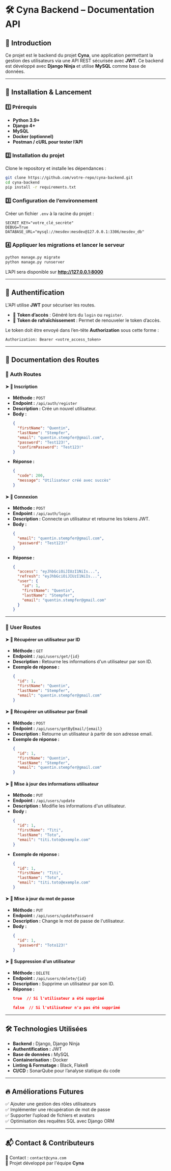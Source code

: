 # 🛠️ Cyna Backend – Documentation API

## 📌 Introduction
Ce projet est le backend du projet **Cyna**, une application permettant la gestion des utilisateurs via une API REST sécurisée avec **JWT**. Ce backend est développé avec **Django Ninja** et utilise **MySQL** comme base de données.

---

## 🚀 Installation & Lancement

### 1️⃣ Prérequis
- **Python 3.9+**
- **Django 4+**
- **MySQL**
- **Docker (optionnel)**
- **Postman / cURL pour tester l’API**

### 2️⃣ Installation du projet
Clone le repository et installe les dépendances :
```bash
git clone https://github.com/votre-repo/cyna-backend.git
cd cyna-backend
pip install -r requirements.txt
```

### 3️⃣ Configuration de l’environnement
Créer un fichier `.env` à la racine du projet :
```env
SECRET_KEY="votre_clé_secrète"
DEBUG=True
DATABASE_URL="mysql://mesdev:mesdev@127.0.0.1:3306/mesdev_db"
```

### 4️⃣ Appliquer les migrations et lancer le serveur
```bash
python manage.py migrate
python manage.py runserver
```
L’API sera disponible sur **http://127.0.0.1:8000**

---

## 🔐 Authentification
L'API utilise **JWT** pour sécuriser les routes.
- 🔑 **Token d’accès** : Généré lors du `login` ou `register`.
- 🔄 **Token de rafraîchissement** : Permet de renouveler le token d’accès.

Le token doit être envoyé dans l’en-tête **Authorization** sous cette forme :
```
Authorization: Bearer <votre_access_token>
```

---

## 📡 **Documentation des Routes**

### 🔹 **Auth Routes**
#### ➤ **📌 Inscription**
- **Méthode :** `POST`
- **Endpoint :** `/api/auth/register`
- **Description :** Crée un nouvel utilisateur.
- **Body :**
  ```json
  {
    "firstName": "Quentin",
    "lastName": "Stempfer",
    "email": "quentin.stempfer@gmail.com",
    "password": "Test123!",
    "confirmPassword": "Test123!"
  }
  ```
- **Réponse :**
  ```json
  {
    "code": 200,
    "message": "Utilisateur créé avec succès"
  }
  ```

#### ➤ **📌 Connexion**
- **Méthode :** `POST`
- **Endpoint :** `/api/auth/login`
- **Description :** Connecte un utilisateur et retourne les tokens JWT.
- **Body :**
  ```json
  {
    "email": "quentin.stempfer@gmail.com",
    "password": "Test123!"
  }
  ```
- **Réponse :**
  ```json
  {
    "access": "eyJhbGciOiJIUzI1NiIs...",
    "refresh": "eyJhbGciOiJIUzI1NiIs...",
    "user": {
      "id": 1,
      "firstName": "Quentin",
      "lastName": "Stempfer",
      "email": "quentin.stempfer@gmail.com"
    }
  }
  ````

---

### 🔹 **User Routes**
#### ➤ **📌 Récupérer un utilisateur par ID**
- **Méthode :** `GET`
- **Endpoint :** `/api/users/get/{id}`
- **Description :** Retourne les informations d'un utilisateur par son ID.
- **Exemple de réponse :**
  ```json
  {
    "id": 1,
    "firstName": "Quentin",
    "lastName": "Stempfer",
    "email": "quentin.stempfer@gmail.com"
  }
  ```

#### ➤ **📌 Récupérer un utilisateur par Email**
- **Méthode :** `POST`
- **Endpoint :** `/api/users/getByEmail/{email}`
- **Description :** Retourne un utilisateur à partir de son adresse email.
- **Exemple de réponse :**
  ```json
  {
    "id": 1,
    "firstName": "Quentin",
    "lastName": "Stempfer",
    "email": "quentin.stempfer@gmail.com"
  }
  ```

#### ➤ **📌 Mise à jour des informations utilisateur**
- **Méthode :** `PUT`
- **Endpoint :** `/api/users/update`
- **Description :** Modifie les informations d'un utilisateur.
- **Body :**
  ```json
  {
    "id": 1,
    "firstName": "Titi",
    "lastName": "Toto",
    "email": "titi.toto@exemple.com"
  }
  ```
- **Exemple de réponse :**
  ```json
  {
    "id": 1,
    "firstName": "Titi",
    "lastName": "Toto",
    "email": "titi.toto@exemple.com"
  }
  ```

#### ➤ **📌 Mise à jour du mot de passe**
- **Méthode :** `PUT`
- **Endpoint :** `/api/users/updatePassword`
- **Description :** Change le mot de passe de l'utilisateur.
- **Body :**
  ```json
  {
    "id": 1,
    "password": "Toto123!"
  }
  ```

#### ➤ **📌 Suppression d’un utilisateur**
- **Méthode :** `DELETE`
- **Endpoint :** `/api/users/delete/{id}`
- **Description :** Supprime un utilisateur par son ID.
- **Réponse :**
  ```json
  true  // Si l'utilisateur a été supprimé
  ```
  ```json
  false  // Si l'utilisateur n'a pas été supprimé
  ```

---

## 🛠️ **Technologies Utilisées**
- **Backend :** Django, Django Ninja
- **Authentification :** JWT
- **Base de données :** MySQL
- **Containerisation :** Docker
- **Linting & Formatage :** Black, Flake8
- **CI/CD :** SonarQube pour l’analyse statique du code

---

## 🔥 **Améliorations Futures**
✅ Ajouter une gestion des rôles utilisateurs  
✅ Implémenter une récupération de mot de passe  
✅ Supporter l’upload de fichiers et avatars  
✅ Optimisation des requêtes SQL avec Django ORM  

---

## 📬 **Contact & Contributeurs**
📧 Contact : `contact@cyna.com`  
👥 Projet développé par l'équipe **Cyna**
